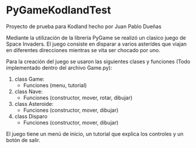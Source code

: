 <h1>PyGameKodlandTest</h1>
    <p>Proyecto de prueba para Kodland hecho por Juan Pablo Dueñas</p>
    <p>Mediante la utilización de la librería PyGame se realizó un clasico juego de Space Invaders.
    El juego consiste en disparar a varios asterídes que viajan en diferentes direcciones mientras se vita ser chocado por uno.</p>
    <p>Para la creación del juego se usaron las siguientes clases y funciones (Todo implementado dentro del archivo Game.py):</p>
    <ol>
        <li>class Game:
            <ul>
                <li>Funciones (menu, tutorial)</li>
            </ul>
        </li>
        <li>class Nave:
            <ul>
                <li>Funciones (constructor, mover, rotar, dibujar)</li>
            </ul>
        </li>
        <li>class Asteroide:
            <ul>
                <li>Funciones (constructor, mover, dibujar)</li>
            </ul>
        </li>
        <li>class Disparo
            <ul>
                <li>Funciones (constructor, mover, dibujar)</li>
            </ul>
        </li>
    </ol>
    <p>El juego tiene un menú de inicio, un tutorial que explica los controles y un botón de salir.</p>

